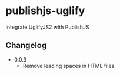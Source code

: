 # publishjs-uglify
Integrate UglifyJS2 with PublishJS

## Changelog
* 0.0.3
  * Remove leading spaces in HTML files

